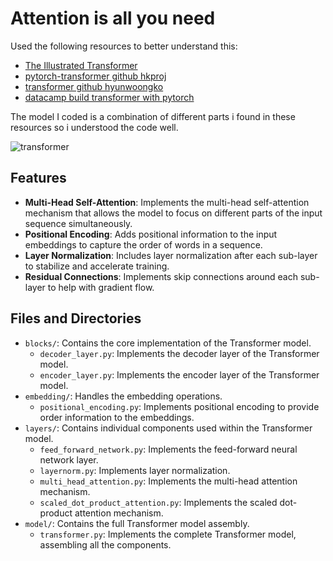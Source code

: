 # Attention is all you need

Used the following resources to better understand this: 
- [The Illustrated Transformer](https://jalammar.github.io/illustrated-transformer/)
- [pytorch-transformer github hkproj](https://github.com/hkproj/pytorch-transformer)
- [transformer github hyunwoongko](https://github.com/hyunwoongko/transformer)
- [datacamp build transformer with pytorch](https://www.datacamp.com/tutorial/building-a-transformer-with-py-torch?dc_referrer=https%3A%2F%2Fwww.google.com%2F)

The model I coded is a combination of different parts i found in these resources so i understood the code well.

![transformer](https://cdn.analyticsvidhya.com/wp-content/uploads/2024/04/image12-removebg-preview-06-scaled.jpg)

## Features

- **Multi-Head Self-Attention**: Implements the multi-head self-attention mechanism that allows the model to focus on different parts of the input sequence simultaneously.
- **Positional Encoding**: Adds positional information to the input embeddings to capture the order of words in a sequence.
- **Layer Normalization**: Includes layer normalization after each sub-layer to stabilize and accelerate training.
- **Residual Connections**: Implements skip connections around each sub-layer to help with gradient flow.

## Files and Directories

- `blocks/`: Contains the core implementation of the Transformer model.
  - `decoder_layer.py`: Implements the decoder layer of the Transformer model.
  - `encoder_layer.py`: Implements the encoder layer of the Transformer model.
- `embedding/`: Handles the embedding operations.
  - `positional_encoding.py`: Implements positional encoding to provide order information to the embeddings.
- `layers/`: Contains individual components used within the Transformer model.
  - `feed_forward_network.py`: Implements the feed-forward neural network layer.
  - `layernorm.py`: Implements layer normalization.
  - `multi_head_attention.py`: Implements the multi-head attention mechanism.
  - `scaled_dot_product_attention.py`: Implements the scaled dot-product attention mechanism.
- `model/`: Contains the full Transformer model assembly.
  - `transformer.py`: Implements the complete Transformer model, assembling all the components.

